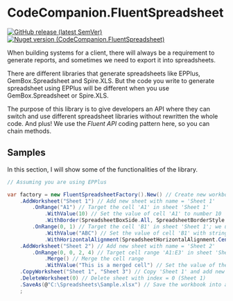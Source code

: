 # CodeCompanion.FluentSpreadsheet
[![GitHub release (latest SemVer)](https://img.shields.io/github/v/release/kblyr/CodeCompanion.FluentSpreadsheet?color=white&logo=github)](https://github.com/kblyr/CodeCompanion.FluentSpreadsheet)
[![Nuget version (CodeCompanion.FluentSpreadsheet)](https://img.shields.io/nuget/v/CodeCompanion.FluentSpreadsheet?logo=nuget)](https://www.nuget.org/packages/CodeCompanion.FluentSpreadsheet)

When building systems for a client, there will always be a requirement to generate reports, and sometimes we need to export it into spreadsheets.

There are different libraries that generate spreadsheets like EPPlus, GemBox.Spreadsheet and Spire.XLS. But the code you write to generate spreadsheet using EPPlus will be different when you use GemBox.Spreadsheet or Spire.XLS.

The purpose of this library is to give developers an API where they can switch and use different spreadsheet libraries without rewritten the whole code. And plus! We use the *Fluent API* coding pattern here, so you can chain methods.

## Samples
In this section, I will show some of the functionalities of the library.
```csharp
// Assuming you are using EPPlus

var factory = new FluentSpreadsheetFactory().New() // Create new workbook
    .AddWorksheet("Sheet 1") // Add new sheet with name = 'Sheet 1'
        .OnRange("A1") // Target the cell 'A1' in sheet 'Sheet 1'
            .WithValue(10) // Set the value of cell 'A1' to number 10
            .WithBorder(SpreadsheetBoxSide.All, SpreadsheetBorderStyle.Thin) // Surrounds the cell with thin border
        .OnRange(0, 1) // Target the cell 'B1' in sheet 'Sheet 1'; we use zero-based indexing
            .WithValue("ABC") // Set the value of cell 'B1' with string ABC
            .WithHorizontalAlignment(SpreadsheetHorizontalAlignment.Center) // Center-align the content of the cell horizontally
    .AddWorksheet("Sheet 2") // Add new sheet with name = 'Sheet 2'
        .OnRange(0, 0, 2, 4) // Target cell range 'A1:E3' in sheet 'Sheet 2'
            .Merge() // Merge the cell range
            .WithValue("This is a merged cell") // Set the value of the merged cell range
    .CopyWorksheet("Sheet 1", "Sheet 3") // Copy 'Sheet 1' and add new sheet with name = 'Sheet 3', all the content will be copied
    .DeleteWorksheet(0) // Delete sheet with index = 0 (Sheet 1)
    .SaveAs(@"C:\Spreadsheets\Sample.xlsx") // Save the workbook into a .xlsx file
    ;
```
